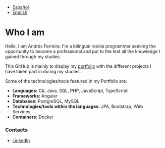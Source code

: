 - [Español](README2.md)  
- [English](README.md)  

# Who I am  
Hello, I am Andrés Ferreira. I'm a bilingual rookie programmer seeking the opportunity to become a professional and put to the test all the knowledge I gained through my studies.  

This GitHub is mainly to display my [portfolio](https://github.com/katiehuangx/How-to-Create-a-GitHub-Portfolio/blob/main/README.md) with the different projects I have taken part in during my studies.  

Some of the technologies/tools featured in my Portfolio are:  

- **Languages:** C#, Java, SQL, PHP, JavaScript, TypeScript  
- **Frameworks:** Angular  
- **Databases:** PostgreSQL, MySQL  
- **Technologies/tools within the languages:** JPA, Bootstrap, Web Services  
- **Containers:** Docker  

### Contacts
- [LinkedIn](https://www.linkedin.com/in/andrés-ferreira-díaz-7b6637247)  
